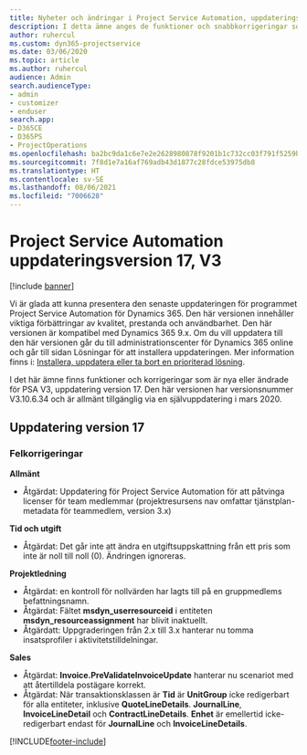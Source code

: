 ```yaml
---
title: Nyheter och ändringar i Project Service Automation, uppdateringsversion 17, version 3
description: I detta ämne anges de funktioner och snabbkorrigeringar som finns tillgängliga i Project Service Automation, uppdateringsversion 17, version 3.
author: ruhercul
ms.custom: dyn365-projectservice
ms.date: 03/06/2020
ms.topic: article
ms.author: ruhercul
audience: Admin
search.audienceType:
- admin
- customizer
- enduser
search.app:
- D365CE
- D365PS
- ProjectOperations
ms.openlocfilehash: ba2bc9da1c6e7e2e2628980878f9201b1c732cc03f791f5259bbbd0ee279b31b
ms.sourcegitcommit: 7f8d1e7a16af769adb43d1877c28fdce53975db8
ms.translationtype: HT
ms.contentlocale: sv-SE
ms.lasthandoff: 08/06/2021
ms.locfileid: "7006628"
---
```

# <a name="project-service-automation-update-release-17-v3"></a>Project Service Automation uppdateringsversion 17, V3

[!include [banner](../includes/psa-now-project-operations.md)]

Vi är glada att kunna presentera den senaste uppdateringen för programmet Project Service Automation för Dynamics 365. Den här versionen innehåller viktiga förbättringar av kvalitet, prestanda och användbarhet.  Den här versionen är kompatibel med Dynamics 365 9.x. Om du vill uppdatera till den här versionen går du till administrationscenter för Dynamics 365 online och går till sidan Lösningar för att installera uppdateringen. Mer information finns i: [Installera, uppdatera eller ta bort en prioriterad lösning](/power-platform/admin/install-remove-preferred-solution).

I det här ämne finns funktioner och korrigeringar som är nya eller ändrade för PSA V3, uppdatering version 17. Den här versionen har versionsnummer V3.10.6.34 och är allmänt tillgänglig via en självuppdatering i mars 2020.


## <a name="update-release-17"></a>Uppdatering version 17

### <a name="bug-fixes"></a>Felkorrigeringar

**Allmänt**

- Åtgärdat: Uppdatering för Project Service Automation för att påtvinga licenser för team medlemmar (projektresursens nav omfattar tjänstplan-metadata för teammedlem, version 3.x)
 
**Tid och utgift**

- Åtgärdat: Det går inte att ändra en utgiftsuppskattning från ett pris som inte är noll till noll (0). Ändringen ignoreras.

**Projektledning**

- Åtgärdat: en kontroll för nollvärden har lagts till på en gruppmedlems befattningsnamn.
- Åtgärdat: Fältet **msdyn_userresourceid** i entiteten **msdyn_resourceassignment** har blivit inaktuellt.
- Åtgärdatt: Uppgraderingen från 2.x till 3.x hanterar nu tomma insatsprofiler i aktivitetstilldelningar.

**Sales**

- Åtgärdat: **Invoice.PreValidateInvoiceUpdate** hanterar nu scenariot med att återtilldela postägare korrekt.
- Åtgärdat: När transaktionsklassen är **Tid** är **UnitGroup** icke redigerbart för alla entiteter, inklusive **QuoteLineDetails**. **JournalLine**, **InvoiceLineDetail** och **ContractLineDetails**. **Enhet** är emellertid icke-redigerbart endast för **JournalLine** och **InvoiceLineDetails**.




[!INCLUDE[footer-include](../includes/footer-banner.md)]